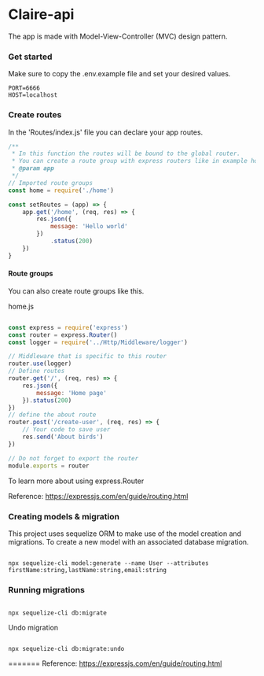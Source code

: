 # Claire-api

The app is made with Model-View-Controller (MVC) design pattern.

### Get started
Make sure to copy the .env.example file and set your desired values.

```dotenv
PORT=6666
HOST=localhost
```

### Create routes
In the 'Routes/index.js' file you can declare your app routes.

```js
/**
 * In this function the routes will be bound to the global router.
 * You can create a route group with express routers like in example home.js
 * @param app
 */
// Imported route groups
const home = require('./home')

const setRoutes = (app) => {
    app.get('/home', (req, res) => {
        res.json({
            message: 'Hello world'
        })
            .status(200)
    })
}
```

#### Route groups
You can also create route groups like this.

home.js
```js

const express = require('express')
const router = express.Router()
const logger = require('../Http/Middleware/logger')

// Middleware that is specific to this router
router.use(logger)
// Define routes
router.get('/', (req, res) => {
    res.json({
        message: 'Home page'
    }).status(200)
})
// define the about route
router.post('/create-user', (req, res) => {
    // Your code to save user
    res.send('About birds')
})

// Do not forget to export the router
module.exports = router

```

To learn more about using express.Router

Reference: https://expressjs.com/en/guide/routing.html


### Creating models & migration

This project uses sequelize ORM to make use of the model creation and migrations.
To create a new model with an associated database migration.

```shell

npx sequelize-cli model:generate --name User --attributes firstName:string,lastName:string,email:string

```

### Running migrations

```shell

npx sequelize-cli db:migrate

```

Undo migration

```shell

npx sequelize-cli db:migrate:undo

```
=======
Reference: https://expressjs.com/en/guide/routing.html
